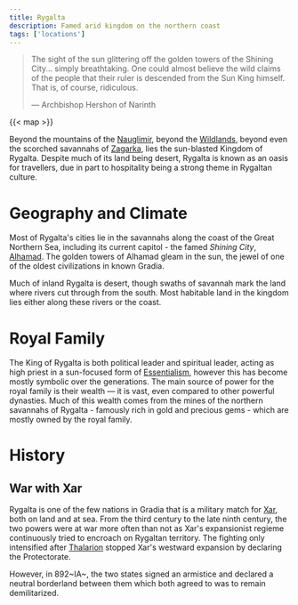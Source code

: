 ```yaml
---
title: Rygalta
description: Famed arid kingdom on the northern coast
tags: ['locations']
---
```


> The sight of the sun glittering off the golden towers of the Shining City...
> simply breathtaking. One could almost believe the wild claims of the people
> that their ruler is descended from the Sun King himself. That is, of course,
> ridiculous.
>
>    &mdash; Archbishop Hershon of Narinth

{{< map >}}

Beyond the mountains of the [Nauglimir](/pages/Nauglimir), beyond the
[Wildlands](/pages/Wildlands), beyond even the scorched savannahs of
[Zagarka](/pages/Zagarka), lies the sun-blasted Kingdom of Rygalta. Despite much
of its land being desert, Rygalta is known as an oasis for travellers, due in
part to hospitality being a strong theme in Rygaltan culture.

# Geography and Climate

Most of Rygalta's cities lie in the savannahs along the coast of the Great
Northern Sea, including its current capitol - the famed _Shining City_,
[Alhamad](/pages/Alhamad). The golden towers of Alhamad gleam in the sun, the
jewel of one of the oldest civilizations in known Gradia.

Much of inland Rygalta is desert, though swaths of savannah mark the land where
rivers cut through from the south. Most habitable land in the kingdom lies
either along these rivers or the coast.

# Royal Family

The King of Rygalta is both political leader and spiritual leader, acting as
high priest in a sun-focused form of [Essentialism](/pages/Essentialism),
however this has become mostly symbolic over the generations. The main source of
power for the royal family is their wealth &mdash; it is vast, even compared to
other powerful dynasties. Much of this wealth comes from the mines of the
northern savannahs of Rygalta - famously rich in gold and precious gems - 
which are mostly owned by the royal family.

# History

## War with Xar

Rygalta is one of the few nations in Gradia that is a military match for
[Xar](/pages/Xar), both on land and at sea. From the third century to the late
ninth century, the two powers were at war more often than not as Xar's
expansionist regieme continuously tried to encroach on Rygaltan territory.
The fighting only intensified after [Thalarion](/pages/Thalarion) stopped
Xar's westward expansion by declaring the Protectorate.

However, in 892~IA~, the two states signed an armistice and declared a neutral
borderland between them which both agreed to was to remain demilitarized.